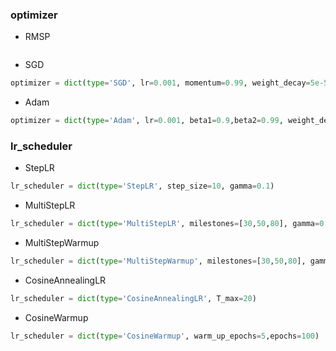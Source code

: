 ### optimizer
- RMSP
```python
```

- SGD
```python
optimizer = dict(type='SGD', lr=0.001, momentum=0.99, weight_decay=5e-5)
```

- Adam
```python
optimizer = dict(type='Adam', lr=0.001, beta1=0.9,beta2=0.99, weight_decay=5e-5)
```


### lr_scheduler

- StepLR
```python
lr_scheduler = dict(type='StepLR', step_size=10, gamma=0.1)
```

- MultiStepLR
```python
lr_scheduler = dict(type='MultiStepLR', milestones=[30,50,80], gamma=0.1)
```

- MultiStepWarmup
```python
lr_scheduler = dict(type='MultiStepWarmup', milestones=[30,50,80], gamma=0.1,warm_up_epochs=5)
```

- CosineAnnealingLR
```python
lr_scheduler = dict(type='CosineAnnealingLR', T_max=20)
```

- CosineWarmup
```python
lr_scheduler = dict(type='CosineWarmup', warm_up_epochs=5,epochs=100)
```